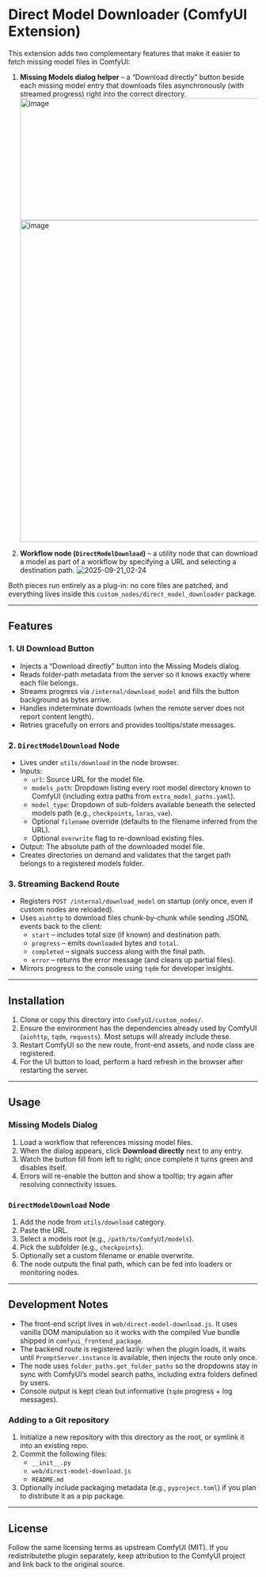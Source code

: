 # Direct Model Downloader (ComfyUI Extension)

This extension adds two complementary features that make it easier to fetch missing model files in ComfyUI:

1. **Missing Models dialog helper** – a “Download directly” button beside each missing model entry that downloads files asynchronously (with streamed progress) right into the correct directory.
   <img width="520" height="247" alt="image" src="https://github.com/user-attachments/assets/2c8cec9d-45eb-4677-8712-28e55f52bc03" />
   <img width="1226" height="651" alt="image" src="https://github.com/user-attachments/assets/82d7a29c-089b-463b-8894-79fa3fdf445a" />

2. **Workflow node (`DirectModelDownload`)** – a utility node that can download a model as part of a workflow by specifying a URL and selecting a destination path.
   ![2025-09-21_02-24](https://github.com/user-attachments/assets/bddbe82e-db9f-4978-9d3d-b60b8079ea1a)


Both pieces run entirely as a plug-in: no core files are patched, and everything lives inside this `custom_nodes/direct_model_downloader` package.

---

## Features

### 1. UI Download Button

- Injects a “Download directly” button into the Missing Models dialog.
- Reads folder-path metadata from the server so it knows exactly where each file belongs.
- Streams progress via `/internal/download_model` and fills the button background as bytes arrive.
- Handles indeterminate downloads (when the remote server does not report content length).
- Retries gracefully on errors and provides tooltips/state messages.

### 2. `DirectModelDownload` Node

- Lives under `utils/download` in the node browser.
- Inputs:
  - `url`: Source URL for the model file.
  - `models_path`: Dropdown listing every root model directory known to ComfyUI (including extra paths from `extra_model_paths.yaml`).
  - `model_type`: Dropdown of sub-folders available beneath the selected models path (e.g., `checkpoints`, `loras`, `vae`).
  - Optional `filename` override (defaults to the filename inferred from the URL).
  - Optional `overwrite` flag to re-download existing files.
- Output: The absolute path of the downloaded model file.
- Creates directories on demand and validates that the target path belongs to a registered models folder.

### 3. Streaming Backend Route

- Registers `POST /internal/download_model` on startup (only once, even if custom nodes are reloaded).
- Uses `aiohttp` to download files chunk-by-chunk while sending JSONL events back to the client:
  - `start` – includes total size (if known) and destination path.
  - `progress` – emits `downloaded` bytes and `total`.
  - `completed` – signals success along with the final path.
  - `error` – returns the error message (and cleans up partial files).
- Mirrors progress to the console using `tqdm` for developer insights.

---

## Installation

1. Clone or copy this directory into `ComfyUI/custom_nodes/`.
2. Ensure the environment has the dependencies already used by ComfyUI (`aiohttp`, `tqdm`, `requests`). Most setups will already include these.
3. Restart ComfyUI so the new route, front-end assets, and node class are registered.
4. For the UI button to load, perform a hard refresh in the browser after restarting the server.

---

## Usage

### Missing Models Dialog

1. Load a workflow that references missing model files.
2. When the dialog appears, click **Download directly** next to any entry.
3. Watch the button fill from left to right; once complete it turns green and disables itself.
4. Errors will re-enable the button and show a tooltip; try again after resolving connectivity issues.

### `DirectModelDownload` Node

1. Add the node from `utils/download` category.
2. Paste the URL.
3. Select a models root (e.g., `/path/to/ComfyUI/models`).
4. Pick the subfolder (e.g., `checkpoints`).
5. Optionally set a custom filename or enable overwrite.
6. The node outputs the final path, which can be fed into loaders or monitoring nodes.

---

## Development Notes

- The front-end script lives in `web/direct-model-download.js`. It uses vanilla DOM manipulation so it works with the compiled Vue bundle shipped in `comfyui_frontend_package`.
- The backend route is registered lazily: when the plugin loads, it waits until `PromptServer.instance` is available, then injects the route only once.
- The node uses `folder_paths.get_folder_paths` so the dropdowns stay in sync with ComfyUI’s model search paths, including extra folders defined by users.
- Console output is kept clean but informative (`tqdm` progress + log messages).

### Adding to a Git repository

1. Initialize a new repository with this directory as the root, or symlink it into an existing repo.
2. Commit the following files:
   - `__init__.py`
   - `web/direct-model-download.js`
   - `README.md`
3. Optionally include packaging metadata (e.g., `pyproject.toml`) if you plan to distribute it as a pip package.

---

## License

Follow the same licensing terms as upstream ComfyUI (MIT). If you redistributethe plugin separately, keep attribution to the ComfyUI project and link back to the original source.

